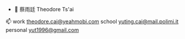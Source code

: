 - 👋 蔡雨廷 Theodore Ts'ai

📫 work theodore.cai@yeahmobi.com 
school yuting.cai@mail.polimi.it
personal yut1996@gmail.com

<!---
theodoretsai/theodoretsai is a ✨ special ✨ repository because its `README.md` (this file) appears on your GitHub profile.
You can click the Preview link to take a look at your changes.
--->
